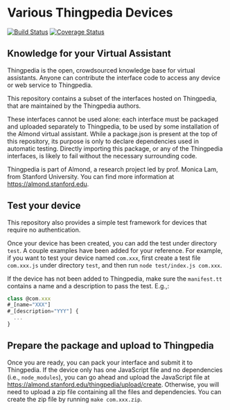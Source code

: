 # Various Thingpedia Devices

[![Build Status](https://travis-ci.com/Stanford-Mobisocial-IoT-Lab/thingpedia-common-devices.svg?branch=master)](https://travis-ci.com/Stanford-Mobisocial-IoT-Lab/thingpedia-common-devices) [![Coverage Status](https://coveralls.io/repos/github/Stanford-Mobisocial-IoT-Lab/thingpedia-common-devices/badge.svg?branch=master)](https://coveralls.io/github/Stanford-Mobisocial-IoT-Lab/thingpedia-common-devices?branch=master)

## Knowledge for your Virtual Assistant

Thingpedia is the open, crowdsourced knowledge base for virtual assistants.
Anyone can contribute the interface code to access any device or
web service to Thingpedia.

This repository contains a subset of the interfaces hosted
on Thingpedia, that are maintained by the Thingpedia authors.

These interfaces cannot be used alone: each interface must be packaged
and uploaded separately to Thingpedia, to be used by some installation
of the Almond virtual assistant.
While a package.json is present at the top of this repository, its purpose
is only to declare dependencies used in automatic testing. Directly importing
this package, or any of the Thingpedia interfaces, is likely to fail without
the necessary surrounding code.

Thingpedia is part of Almond, a research project led by
prof. Monica Lam, from Stanford University.  You can find more
information at <https://almond.stanford.edu>.

## Test your device
This repository also provides a simple test framework for devices 
that require no authentication. 

Once your device has been created, you can add the test under directory `test`. 
A couple examples have been added for your reference. 
For example, if you want to test your device named `com.xxx`, 
first create a test file `com.xxx.js` under directory `test`, 
and then run `node test/index.js com.xxx`.

If the device has not been added to Thingpedia, make sure the `manifest.tt`
contains a name and a description to pass the test. E.g.,: 
```js
class @com.xxx
#_[name="XXX"]
#_[description="YYY"] {
  ... 
}
```


## Prepare the package and upload to Thingpedia
Once you are ready, you can pack your interface and submit it to Thingpedia. 
If the device only has one JavaScript file and no dependencies (i.e., `node_modules`), 
you can go ahead and upload the JavaScript file at <https://almond.stanford.edu/thingpedia/upload/create>.
Otherwise, you will need to upload a zip file containing all the files and dependencies.
You can create the zip file by running `make com.xxx.zip`.